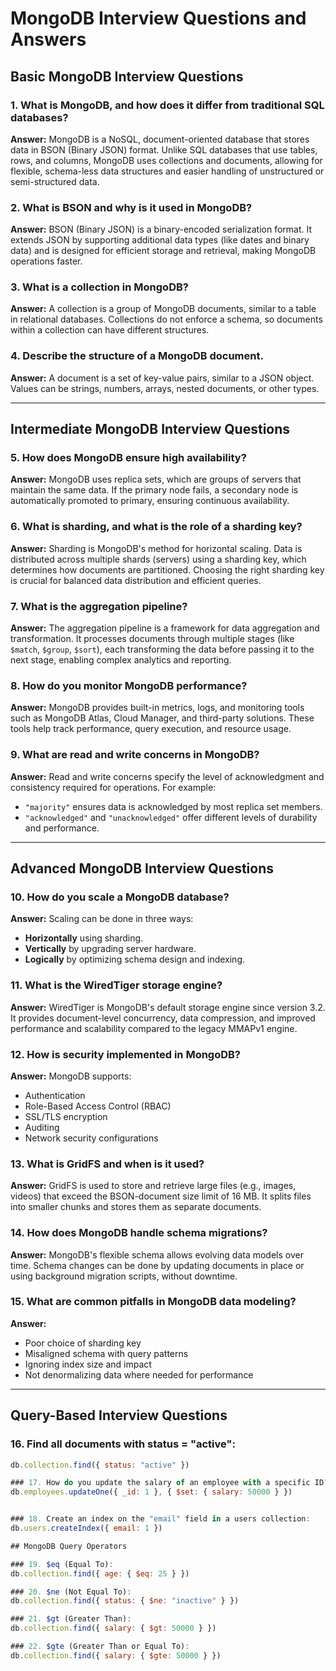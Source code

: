 # MongoDB Interview Questions and Answers

## Basic MongoDB Interview Questions

### 1. What is MongoDB, and how does it differ from traditional SQL databases?
**Answer:** MongoDB is a NoSQL, document-oriented database that stores data in BSON (Binary JSON) format. Unlike SQL databases that use tables, rows, and columns, MongoDB uses collections and documents, allowing for flexible, schema-less data structures and easier handling of unstructured or semi-structured data.

### 2. What is BSON and why is it used in MongoDB?
**Answer:** BSON (Binary JSON) is a binary-encoded serialization format. It extends JSON by supporting additional data types (like dates and binary data) and is designed for efficient storage and retrieval, making MongoDB operations faster.

### 3. What is a collection in MongoDB?
**Answer:** A collection is a group of MongoDB documents, similar to a table in relational databases. Collections do not enforce a schema, so documents within a collection can have different structures.

### 4. Describe the structure of a MongoDB document.
**Answer:** A document is a set of key-value pairs, similar to a JSON object. Values can be strings, numbers, arrays, nested documents, or other types.

---

## Intermediate MongoDB Interview Questions

### 5. How does MongoDB ensure high availability?
**Answer:** MongoDB uses replica sets, which are groups of servers that maintain the same data. If the primary node fails, a secondary node is automatically promoted to primary, ensuring continuous availability.

### 6. What is sharding, and what is the role of a sharding key?
**Answer:** Sharding is MongoDB's method for horizontal scaling. Data is distributed across multiple shards (servers) using a sharding key, which determines how documents are partitioned. Choosing the right sharding key is crucial for balanced data distribution and efficient queries.

### 7. What is the aggregation pipeline?
**Answer:** The aggregation pipeline is a framework for data aggregation and transformation. It processes documents through multiple stages (like `$match`, `$group`, `$sort`), each transforming the data before passing it to the next stage, enabling complex analytics and reporting.

### 8. How do you monitor MongoDB performance?
**Answer:** MongoDB provides built-in metrics, logs, and monitoring tools such as MongoDB Atlas, Cloud Manager, and third-party solutions. These tools help track performance, query execution, and resource usage.

### 9. What are read and write concerns in MongoDB?
**Answer:** Read and write concerns specify the level of acknowledgment and consistency required for operations. For example:
- `"majority"` ensures data is acknowledged by most replica set members.
- `"acknowledged"` and `"unacknowledged"` offer different levels of durability and performance.

---

## Advanced MongoDB Interview Questions

### 10. How do you scale a MongoDB database?
**Answer:** Scaling can be done in three ways:
- **Horizontally** using sharding.
- **Vertically** by upgrading server hardware.
- **Logically** by optimizing schema design and indexing.

### 11. What is the WiredTiger storage engine?
**Answer:** WiredTiger is MongoDB's default storage engine since version 3.2. It provides document-level concurrency, data compression, and improved performance and scalability compared to the legacy MMAPv1 engine.

### 12. How is security implemented in MongoDB?
**Answer:** MongoDB supports:
- Authentication
- Role-Based Access Control (RBAC)
- SSL/TLS encryption
- Auditing
- Network security configurations

### 13. What is GridFS and when is it used?
**Answer:** GridFS is used to store and retrieve large files (e.g., images, videos) that exceed the BSON-document size limit of 16 MB. It splits files into smaller chunks and stores them as separate documents.

### 14. How does MongoDB handle schema migrations?
**Answer:** MongoDB's flexible schema allows evolving data models over time. Schema changes can be done by updating documents in place or using background migration scripts, without downtime.

### 15. What are common pitfalls in MongoDB data modeling?
**Answer:**
- Poor choice of sharding key
- Misaligned schema with query patterns
- Ignoring index size and impact
- Not denormalizing data where needed for performance

---

## Query-Based Interview Questions

### 16. Find all documents with status = "active":
```js
db.collection.find({ status: "active" })

### 17. How do you update the salary of an employee with a specific ID?
db.employees.updateOne({ _id: 1 }, { $set: { salary: 50000 } })


### 18. Create an index on the "email" field in a users collection:
db.users.createIndex({ email: 1 })

## MongoDB Query Operators

### 19. $eq (Equal To):
db.collection.find({ age: { $eq: 25 } })

### 20. $ne (Not Equal To):
db.collection.find({ status: { $ne: "inactive" } })

### 21. $gt (Greater Than):
db.collection.find({ salary: { $gt: 50000 } })

### 22. $gte (Greater Than or Equal To):
db.collection.find({ salary: { $gte: 50000 } })
